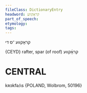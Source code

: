 ```yaml
---
fileClass: DictionaryEntry
headword: קראָקווע
part_of_speech: 
etymology: 
tags: 
---
```

קראָקווע
־ס
די

{CEYD}
rafter, spar (of roof) קראָ֜קווע

CENTRAL
========

kʀɔkfə/ɩs {POLAND, Wolbrom, 50196}
